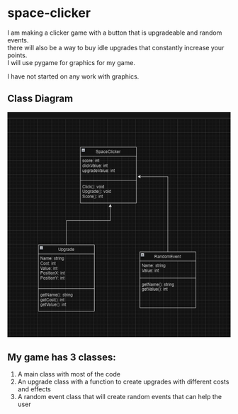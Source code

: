 # space-clicker

I am making a clicker game with a button that is upgradeable and random events.  
there will also be a way to buy idle upgrades that constantly increase your points.  
I will use pygame for graphics for my game.  

I have not started on any work with graphics.

## Class Diagram  

![Gameplay](https://github.com/AidanSlovik/space-clicker/blob/main/images/Class%20Diagram.png "Class Diagram")

## My game has 3 classes:  
1. A main class with most of the code  
2. An upgrade class with a function to create upgrades with different costs and effects  
3. A random event class that will create random events that can help the user  
